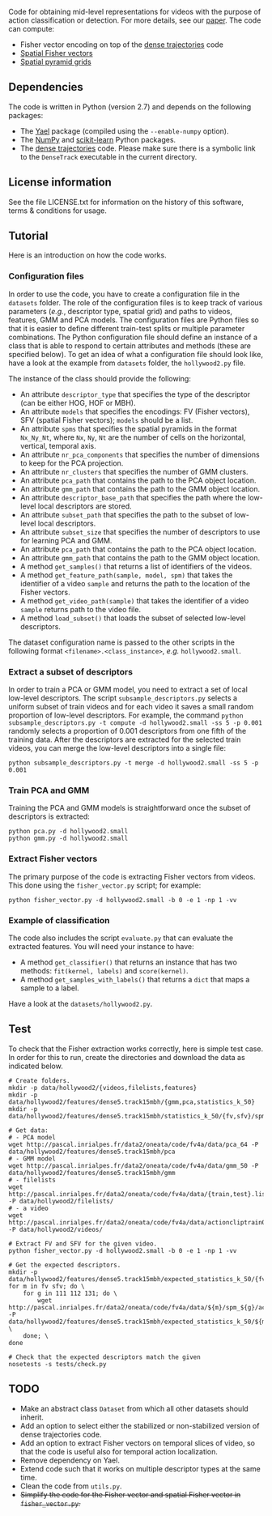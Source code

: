 
Code for obtaining mid-level representations for videos with the purpose of action classification or detection. For more details, see our [paper](http://hal.inria.fr/hal-00873662/en "Action and Event Recognition with Fisher Vectors on a Compact Feature Set"). The code can compute:

- Fisher vector encoding on top of the [dense trajectories](http://lear.inrialpes.fr/people/wang/dense_trajectories) code
- [Spatial Fisher vectors](http://hal.inria.fr/inria-00612277/PDF/final.r1.pdf "Modeling Spatial Layout with Fisher Vectors for Image Categorization")
- [Spatial pyramid grids](http://hal.inria.fr/docs/00/54/86/47/PDF/pyramid_chapter.pdf "Spatial Pyramid Matching")

Dependencies
------------

The code is written in Python (version 2.7) and depends on the following packages:

- The [Yael](https://gforge.inria.fr/projects/yael/) package (compiled using the `--enable-numpy` option).
- The [NumPy](http://www.numpy.org/) and [scikit-learn](http://scikit-learn.org/stable/) Python packages.
- The [dense trajectories](http://lear.inrialpes.fr/people/wang/dense_trajectories) code. Please make sure there is a symbolic link to the `DenseTrack` executable in the current directory.

License information
-------------------

See the file LICENSE.txt for information on the history of this software, terms & conditions for usage.

Tutorial
--------

Here is an introduction on how the code works.

### Configuration files

In order to use the code, you have to create a configuration file in the `datasets` folder.
The role of the configuration files is to keep track of various parameters (_e.g._, descriptor type, spatial grid) and paths to videos, features, GMM and PCA models.
The configuration files are Python files so that it is easier to define different train-test splits or multiple parameter combinations.
The Python configuration file should define an instance of a class that is able to respond to certain attributes and methods (these are specified below).
To get an idea of what a configuration file should look like, have a look at the example from `datasets` folder, the `hollywood2.py` file.

The instance of the class should provide the following:

- An attribute `descriptor_type` that specifies the type of the descriptor (can be either HOG, HOF or MBH).
- An attribute `models` that specifies the encodings: FV (Fisher vectors), SFV (spatial Fisher vectors); `models` should be a list.
- An attribute `spms` that specifies the spatial pyramids in the format `Nx_Ny_Nt`, where `Nx`, `Ny`, `Nt` are the number of cells on the horizontal, vertical, temporal axis.
- An attribute `nr_pca_components` that specifies the number of dimensions to keep for the PCA projection.
- An attribute `nr_clusters` that specifies the number of GMM clusters.
- An attribute `pca_path` that contains the path to the PCA object location.
- An attribute `gmm_path` that contains the path to the GMM object location.
- An attribute `descriptor_base_path` that specifies the path where the low-level local descriptors are stored.
- An attribute `subset_path` that specifies the path to the subset of low-level local descriptors.
- An attribute `subset_size` that specifies the number of descriptors to use for learning PCA and GMM.
- An attribute `pca_path` that contains the path to the PCA object location.
- An attribute `gmm_path` that contains the path to the GMM object location.
- A method `get_samples()` that returns a list of identifiers of the videos.
- A method `get_feature_path(sample, model, spm)` that takes the identifier of a video `sample` and returns the path to the location of the Fisher vectors.
- A method `get_video_path(sample)` that takes the identifier of a video `sample` returns path to the video file.
- A method `load_subset()` that loads the subset of selected low-level descriptors.

The dataset configuration name is passed to the other scripts in the following format `<filename>.<class_instance>`, _e.g._ `hollywood2.small`.

### Extract a subset of descriptors

In order to train a PCA or GMM model, you need to extract a set of local low-level descriptors.
The script `subsample_descriptors.py` selects a uniform subset of train videos and for each video it saves a small random proportion of low-level descriptors.
For example, the command `python subsample_descriptors.py -t compute -d hollywood2.small -ss 5 -p 0.001` randomly selects a proportion of 0.001 descriptors from one fifth of the training data.
After the descriptors are extracted for the selected train videos, you can merge the low-level descriptors into a single file:
    
    python subsample_descriptors.py -t merge -d hollywood2.small -ss 5 -p 0.001

### Train PCA and GMM

Training the PCA and GMM models is straightforward once the subset of descriptors is extracted:

    python pca.py -d hollywood2.small
    python gmm.py -d hollywood2.small

### Extract Fisher vectors

The primary purpose of the code is extracting Fisher vectors from videos.
This done using the `fisher_vector.py` script; for example:

    python fisher_vector.py -d hollywood2.small -b 0 -e 1 -np 1 -vv

### Example of classification

The code also includes the script `evaluate.py` that can evaluate the extracted features.
You will need your instance to have:

- A method `get_classifier()` that returns an instance that has two methods: `fit(kernel, labels)` and `score(kernel)`.
- A method `get_samples_with_labels()` that returns a `dict` that maps a sample to a label.

Have a look at the `datasets/hollywood2.py`.

Test
----

To check that the Fisher extraction works correctly, here is simple test case.
In order for this to run, create the directories and download the data as indicated below.

    # Create folders.
    mkdir -p data/hollywood2/{videos,filelists,features}
    mkdir -p data/hollywood2/features/dense5.track15mbh/{gmm,pca,statistics_k_50}
    mkdir -p data/hollywood2/features/dense5.track15mbh/statistics_k_50/{fv,sfv}/spm_{111,112,131}

    # Get data:
    # - PCA model
    wget http://pascal.inrialpes.fr/data2/oneata/code/fv4a/data/pca_64 -P data/hollywood2/features/dense5.track15mbh/pca
    # - GMM model
    wget http://pascal.inrialpes.fr/data2/oneata/code/fv4a/data/gmm_50 -P data/hollywood2/features/dense5.track15mbh/gmm
    # - filelists
    wget http://pascal.inrialpes.fr/data2/oneata/code/fv4a/data/{train,test}.list -P data/hollywood2/filelists/
    # - a video
    wget http://pascal.inrialpes.fr/data2/oneata/code/fv4a/data/actioncliptrain00808.avi -P data/hollywood2/videos/

    # Extract FV and SFV for the given video.
    python fisher_vector.py -d hollywood2.small -b 0 -e 1 -np 1 -vv

    # Get the expected descriptors.
    mkdir -p data/hollywood2/features/dense5.track15mbh/expected_statistics_k_50/{fv,sfv}/spm_{111,112,131}
    for m in fv sfv; do \
        for g in 111 112 131; do \
            wget http://pascal.inrialpes.fr/data2/oneata/code/fv4a/data/${m}/spm_${g}/actioncliptrain00808.dat -P data/hollywood2/features/dense5.track15mbh/expected_statistics_k_50/${m}/spm_${g}; \
        done; \
    done

    # Check that the expected descriptors match the given
    nosetests -s tests/check.py


TODO
----

- Make an abstract class `Dataset` from which all other datasets should inherit.
- Add an option to select either the stabilized or non-stabilized version of dense trajectories code.
- Add an option to extract Fisher vectors on temporal slices of video, so that the code is useful also for temporal action localization.
- Remove dependency on Yael.
- Extend code such that it works on multiple descriptor types at the same time.
- Clean the code from `utils.py`.
- ~~Simplify the code for the Fisher vector and spatial Fisher vector in `fisher_vector.py`.~~


